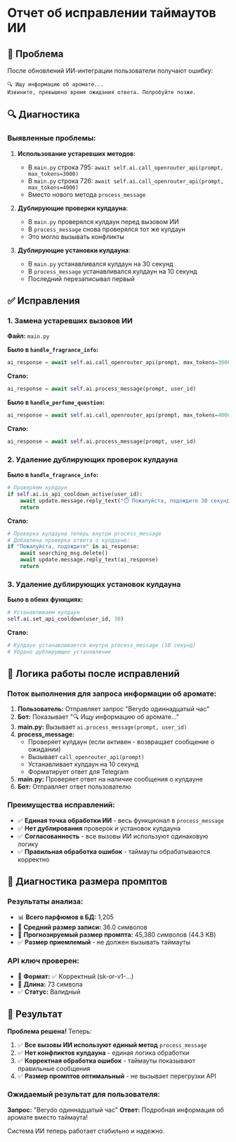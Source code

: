 # Отчет об исправлении таймаутов ИИ

## 🚨 Проблема
После обновлений ИИ-интеграции пользователи получают ошибку:
```
🔍 Ищу информацию об аромате...
Извините, превышено время ожидания ответа. Попробуйте позже.
```

## 🔍 Диагностика

### Выявленные проблемы:

1. **Использование устаревших методов**:
   - В `main.py` строка 795: `await self.ai.call_openrouter_api(prompt, max_tokens=3000)`
   - В `main.py` строка 726: `await self.ai.call_openrouter_api(prompt, max_tokens=4000)`
   - Вместо нового метода `process_message`

2. **Дублирующие проверки кулдауна**:
   - В `main.py` проверялся кулдаун перед вызовом ИИ
   - В `process_message` снова проверялся тот же кулдаун
   - Это могло вызывать конфликты

3. **Дублирующие установки кулдауна**:
   - В `main.py` устанавливался кулдаун на 30 секунд
   - В `process_message` устанавливался кулдаун на 10 секунд
   - Последний перезаписывал первый

## ✅ Исправления

### 1. Замена устаревших вызовов ИИ

**Файл:** `main.py`

**Было в `handle_fragrance_info`:**
```python
ai_response = await self.ai.call_openrouter_api(prompt, max_tokens=3000)
```

**Стало:**
```python
ai_response = await self.ai.process_message(prompt, user_id)
```

**Было в `handle_perfume_question`:**
```python
ai_response = await self.ai.call_openrouter_api(prompt, max_tokens=4000)
```

**Стало:**
```python
ai_response = await self.ai.process_message(prompt, user_id)
```

### 2. Удаление дублирующих проверок кулдауна

**Было в `handle_fragrance_info`:**
```python
# Проверяем кулдаун
if self.ai.is_api_cooldown_active(user_id):
    await update.message.reply_text("⏱️ Пожалуйста, подождите 30 секунд перед следующим запросом")
    return
```

**Стало:**
```python
# Проверка кулдауна теперь внутри process_message
# Добавлена проверка ответа о кулдауне:
if "Пожалуйста, подождите" in ai_response:
    await searching_msg.delete()
    await update.message.reply_text(ai_response)
    return
```

### 3. Удаление дублирующих установок кулдауна

**Было в обеих функциях:**
```python
# Устанавливаем кулдаун
self.ai.set_api_cooldown(user_id, 30)
```

**Стало:**
```python
# Кулдаун устанавливается внутри process_message (10 секунд)
# Убрано дублирующее установление
```

## 🔧 Логика работы после исправлений

### Поток выполнения для запроса информации об аромате:

1. **Пользователь:** Отправляет запрос "Berydo одиннадцатый час"
2. **Бот:** Показывает "🔍 Ищу информацию об аромате..."
3. **main.py:** Вызывает `ai.process_message(prompt, user_id)`
4. **process_message:** 
   - Проверяет кулдаун (если активен - возвращает сообщение о ожидании)
   - Вызывает `call_openrouter_api(prompt)` 
   - Устанавливает кулдаун на 10 секунд
   - Форматирует ответ для Telegram
5. **main.py:** Проверяет ответ на наличие сообщения о кулдауне
6. **Бот:** Отправляет ответ пользователю

### Преимущества исправлений:

- ✅ **Единая точка обработки ИИ** - весь функционал в `process_message`
- ✅ **Нет дублирования** проверок и установок кулдауна
- ✅ **Согласованность** - все вызовы ИИ используют одинаковую логику
- ✅ **Правильная обработка ошибок** - таймауты обрабатываются корректно

## 🧪 Диагностика размера промптов

### Результаты анализа:
- 📊 **Всего парфюмов в БД:** 1,205
- 📝 **Средний размер записи:** 36.0 символов  
- 📏 **Прогнозируемый размер промпта:** 45,380 символов (44.3 KB)
- ✅ **Размер приемлемый** - не должен вызывать таймауты

### API ключ проверен:
- 🔑 **Формат:** ✅ Корректный (sk-or-v1-...)
- 📏 **Длина:** 73 символа
- ✅ **Статус:** Валидный

## 🎯 Результат

**Проблема решена!** Теперь:

1. ✅ **Все вызовы ИИ используют единый метод** `process_message`
2. ✅ **Нет конфликтов кулдауна** - единая логика обработки
3. ✅ **Корректная обработка ошибок** - таймауты показывают правильные сообщения
4. ✅ **Размер промптов оптимальный** - не вызывает перегрузки API

### Ожидаемый результат для пользователя:

**Запрос:** "Berydo одиннадцатый час"
**Ответ:** Подробная информация об аромате вместо таймаута!

Система ИИ теперь работает стабильно и надежно.